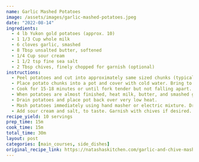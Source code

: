 ```yaml
---
name: Garlic Mashed Potatoes
image: /assets/images/garlic-mashed-potatoes.jpeg
date: "2022-08-14"
ingredients:
  - 4 lb Yukon gold potatoes (approx. 10)
  - 1 1/3 Cup whole milk
  - 6 cloves garlic, smashed
  - 8 Tbsp unsalted butter, softened
  - 1/4 Cup sour cream
  - 1 1/2 tsp fine sea salt
  - 2 Tbsp chives, finely chopped for garnish (optional)
instructions:
  - Peel potatoes and cut into approximately same sized chunks (typically halved or quartered, depending on potato size). While preparing, place potatoe chunks in a bowl of cold water to reduce startch and preven discoloration.
  - Place potato chunks into a pot and cover with cold water. Bring to a boil, then reduce heat to simmer.
  - Cook for 15-18 minutes or until fork tender but not falling apart.
  - When potatoes are almost finished, heat milk, butter, and smashed garlic cloves in a small sauce pan over medium heat until it begins steaming. Remove from heat and strain using small sieve to remove garlic cloves, which can be discarded. Set mixture aside.
  - Drain potatoes and place pot back over very low heat.
  - Mash potatoes immediately using hand masher or electric mixture. Drizzle in milk mixture until potatoes reach desired texture.
  - Add sour cream and salt, to taste. Garnish with chives if desired.
recipe_yield: 10 servings
prep_time: 15m
cook_time: 15m
total_time: 30m
layout: post
categories: [main_courses, side_dishes]
original_recipe_link: https://natashaskitchen.com/garlic-and-chive-mashed-potatoes/
---
```

